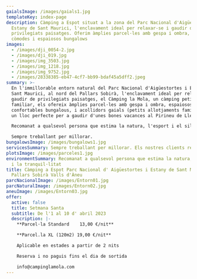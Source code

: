 ```yaml
---
gaialsImage: /images/gaials1.jpg
templateKey: index-page
description: Càmping a Espot situat a la zona del Parc Nacional d'Aigüestortes i
  Estany de Sant Maurici, l'enclavament ideal per relaxar-se i gaudir de
  privilegiats paisatges. Oferim àmplies parcel·les amb gespa i ombra, així com
  còmodes i espaiosos bungalows
images:
  - /images/dji_0054-2.jpg
  - /images/dji_019.jpg
  - /images/img_3503.jpg
  - /images/img_1218.jpg
  - /images/img_9752.jpg
  - /images/28338385-eb47-4cf7-bb99-bdaf45a5dff2.jpeg
summary: >-
  En l'immillorable entorn natural del Parc Nacional d'Aigüestortes i Estany de
  Sant Maurici, al nord del Pallars Sobirà, l'enclavament ideal per relaxar-se i
  gaudir de privilegiats paisatges, el Càmping la Mola, un càmping petit i
  familiar, els ofereix àmplies parcel·les amb gespa i ombra, espaiosos i
  confortables bungalous, i acollidors gaials (petits allotjaments familiars),
  un lloc perfecte per a gaudir d'unes bones vacances al Pirineu de Lleida.

  Recomanat a qualsevol persona que estima la natura, l'esport i el silenci.

  Sempre treballant per millorar.                                                                                                                                   Els nostres clients repeteixen i ens recomanen.
bungalowsImage: /images/bungalows1.jpg
servicesSummary: Sempre treballant per millorar. Els nostres clients repeteixen i ens recomanen.
plotsImage: /images/parceles1.jpg
environmentSummary: Recomanat a qualsevol persona que estima la natura, l'esport
  i la tranquil·litat
title: Càmping a Espot Parc Nacional d' Aigüestortes i Estany de Sant Maurici
  Pallars Sobirà Valls d'Àneu
parcNacionalImage: /images/Entorn01.jpg
parcNaturalImage: /images/Entorn02.jpg
aneuImage: /images/Entorn03.jpg
offer:
  active: false
  title: Setmana Santa
  subtitle: De l'1 al 10 d' abril 2023
  description: |-
    **P﻿arcel·la Standard    13,00 €/nit** 

    **P﻿arcel.la XL (120m2) 19,00 €/nit**

    A﻿plicable en estades a partir de 2 nits

    R﻿eserva i no paguis fins el dia de sortida

    i﻿nfo@campinglamola.com
---
```

